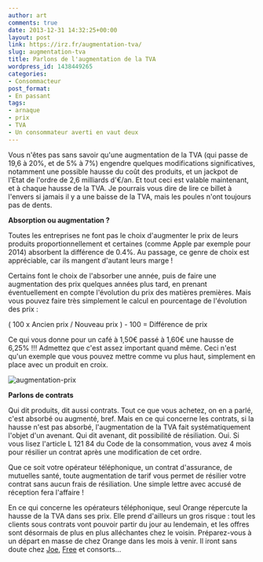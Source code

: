 ```yaml
---
author: art
comments: true
date: 2013-12-31 14:32:25+00:00
layout: post
link: https://irz.fr/augmentation-tva/
slug: augmentation-tva
title: Parlons de l'augmentation de la TVA
wordpress_id: 1438449265
categories:
- Consommacteur
post_format:
- En passant
tags:
- arnaque
- prix
- TVA
- Un consommateur averti en vaut deux
---
```


Vous n'êtes pas sans savoir qu'une augmentation de la TVA (qui passe de 19,6 à 20%, et de 5% à 7%) engendre quelques modifications significatives, notamment une possible hausse du coût des produits, et un jackpot de l'Etat de l'ordre de 2,6 milliards d'€/an. Et tout ceci est valable maintenant, et à chaque hausse de la TVA. Je pourrais vous dire de lire ce billet à l'envers si jamais il y a une baisse de la TVA, mais les poules n'ont toujours pas de dents.

**Absorption ou augmentation ?**

Toutes les entreprises ne font pas le choix d'augmenter le prix de leurs produits proportionnellement et certaines (comme Apple par exemple pour 2014) absorbent la différence de 0.4%. Au passage, ce genre de choix est appréciable, car ils mangent d'autant leurs marge !

Certains font le choix de l'absorber une année, puis de faire une augmentation des prix quelques années plus tard, en prenant éventuellement en compte l'évolution du prix des matières premières. Mais vous pouvez faire très simplement le calcul en pourcentage de l'évolution des prix :

( 100 x Ancien prix / Nouveau prix ) - 100 = Différence de prix

Ce qui vous donne pour un café à 1,50€ passé à 1,60€ une hausse de 6,25% !!! Admettez que c'est assez important quand même. Ceci n'est qu'un exemple que vous pouvez mettre comme vu plus haut, simplement en place avec un produit en croix.

![augmentation-prix](https://static.irz.fr/2013/12/augmentation-prix-640x308.jpg)

**Parlons de contrats**

Qui dit produits, dit aussi contrats. Tout ce que vous achetez, on en a parlé, c'est absorbé ou augmenté, bref. Mais en ce qui concerne les contrats, si la hausse n'est pas absorbé, l'augmentation de la TVA fait systématiquement l'objet d'un avenant. Qui dit avenant, dit possibilité de résiliation. Oui. Si vous lisez l'article L 121 84 du Code de la consommation, vous avez 4 mois pour résilier un contrat après une modification de cet ordre.

Que ce soit votre opérateur téléphonique, un contrat d'assurance, de mutuelles santé, toute augmentation de tarif vous permet de résilier votre contrat sans aucun frais de résiliation. Une simple lettre avec accusé de réception fera l'affaire !

En ce qui concerne les opérateurs téléphonique, seul Orange répercute la hausse de la TVA dans ses prix. Elle prend d'ailleurs un gros risque : tout les clients sous contrats vont pouvoir partir du jour au lendemain, et les offres sont désormais de plus en plus alléchantes chez le voisin. Préparez-vous à un départ en masse de chez Orange dans les mois à venir. Il iront sans doute chez [Joe](http://irz.fr/tag/joe-mobile/), [Free](http://irz.fr/tag/free/) et consorts...


